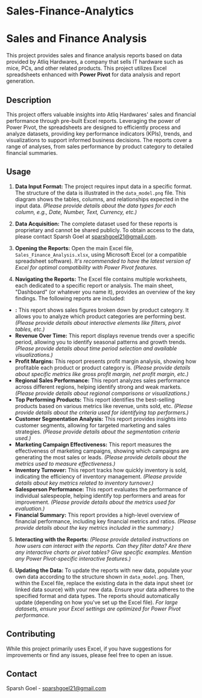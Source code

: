 # Sales-Finance-Analytics
# Sales and Finance Analysis

This project provides sales and finance analysis reports based on data provided by Atliq Hardwares, a company that sells IT hardware such as mice, PCs, and other related products.  This project utilizes Excel spreadsheets enhanced with **Power Pivot** for data analysis and report generation.

## Description

This project offers valuable insights into Atliq Hardwares' sales and financial performance through pre-built Excel reports.  Leveraging the power of Power Pivot, the spreadsheets are designed to efficiently process and analyze datasets, providing key performance indicators (KPIs), trends, and visualizations to support informed business decisions.  The reports cover a range of analyses, from sales performance by product category to detailed financial summaries.

## Usage

1. **Data Input Format:** The project requires input data in a specific format.  The structure of the data is illustrated in the `data_model.png` file. This diagram shows the tables, columns, and relationships expected in the input data.  *(Please provide details about the data types for each column, e.g., Date, Number, Text, Currency, etc.)*

2. **Data Acquisition:** The complete dataset used for these reports is proprietary and cannot be shared publicly.  To obtain access to the data, please contact Sparsh Goel at sparshgoel21@gmail.com.

3. **Opening the Reports:** Open the main Excel file, `Sales_Finance_Analysis.xlsx`, using Microsoft Excel (or a compatible spreadsheet software).  *It's recommended to have the latest version of Excel for optimal compatibility with Power Pivot features.*

4. **Navigating the Reports:** The Excel file contains multiple worksheets, each dedicated to a specific report or analysis. The main sheet, "Dashboard" (or whatever you name it), provides an overview of the key findings. The following reports are included:

*   **:** This report shows sales figures broken down by product category. It allows you to analyze which product categories are performing best. *(Please provide details about interactive elements like filters, pivot tables, etc.)*
*   **Revenue Over Time:** This report displays revenue trends over a specific period, allowing you to identify seasonal patterns and growth trends. *(Please provide details about time period selection and available visualizations.)*
*   **Profit Margins:** This report presents profit margin analysis, showing how profitable each product or product category is. *(Please provide details about specific metrics like gross profit margin, net profit margin, etc.)*
*   **Regional Sales Performance:** This report analyzes sales performance across different regions, helping identify strong and weak markets. *(Please provide details about regional comparisons or visualizations.)*
*   **Top Performing Products:** This report identifies the best-selling products based on various metrics like revenue, units sold, etc. *(Please provide details about the criteria used for identifying top performers.)*
*   **Customer Segmentation Analysis:** This report provides insights into customer segments, allowing for targeted marketing and sales strategies. *(Please provide details about the segmentation criteria used.)*
*   **Marketing Campaign Effectiveness:** This report measures the effectiveness of marketing campaigns, showing which campaigns are generating the most sales or leads. *(Please provide details about the metrics used to measure effectiveness.)*
*   **Inventory Turnover:** This report tracks how quickly inventory is sold, indicating the efficiency of inventory management. *(Please provide details about key metrics related to inventory turnover.)*
*   **Salesperson Performance:** This report evaluates the performance of individual salespeople, helping identify top performers and areas for improvement. *(Please provide details about the metrics used for evaluation.)*
*   **Financial Summary:** This report provides a high-level overview of financial performance, including key financial metrics and ratios. *(Please provide details about the key metrics included in the summary.)*

5. **Interacting with the Reports:** *(Please provide detailed instructions on how users can interact with the reports. Can they filter data? Are there any interactive charts or pivot tables? Give specific examples. Mention any Power Pivot-specific interactive features.)*

6. **Updating the Data:** To update the reports with new data, populate your own data according to the structure shown in `data_model.png`.  Then, within the Excel file, replace the existing data in the data input sheet (or linked data source) with your new data. Ensure your data adheres to the specified format and data types. The reports should automatically update (depending on how you've set up the Excel file).  *For large datasets, ensure your Excel settings are optimized for Power Pivot performance.*

## Contributing

While this project primarily uses Excel, if you have suggestions for improvements or find any issues, please feel free to open an issue.


## Contact

Sparsh Goel - sparshgoel21@gmail.com
